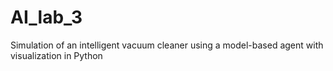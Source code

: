 # AI_lab_3
Simulation of an intelligent vacuum cleaner using a model-based agent with visualization in Python
